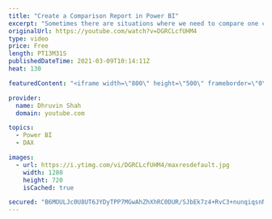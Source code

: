 ```yaml
---
title: "Create a Comparison Report in Power BI"
excerpt: "Sometimes there are situations where we need to compare one category with another and need to create a comparison report in Power BI. Then, how we can build a Power BI report which shows a comparison between categories from the same table? Here, I have explained the entire start to end procedure, for"
originalUrl: https://youtube.com/watch?v=DGRCLcfUHM4
type: video
price: Free
length: PT13M31S
publishedDateTime: 2021-03-09T10:14:11Z
heat: 130

featuredContent: "<iframe width=\"800\" height=\"500\" frameborder=\"0\" src=\"https://www.youtube.com/embed/DGRCLcfUHM4\" allow=\"accelerometer; autoplay; encrypted-media; gyroscope; picture-in-picture\" allowfullscreen></iframe>"

provider:
  name: Dhruvin Shah
  domain: youtube.com

topics:
  - Power BI
  - DAX

images:
  - url: https://i.ytimg.com/vi/DGRCLcfUHM4/maxresdefault.jpg
    width: 1280
    height: 720
    isCached: true

secured: "B6MOULJc0U8UT6JYDyTPP7MGwAhZhXhRC0DUR/SJbEk7z4+RvC3+nunqiqsnN4TFtXpsZ35Fra6ZQFk0PHPpHTjeIcORoa1lGhNNOxGNKjaHq1xgiL0/znbqEM4V1pstVpyCcyb2EVIq77nm1zkZ3wc5NarmxDZzecKhx3z9kuRdtxbVlDCYOdcY5BV/xQRnzbSD+xa+z8KsW0KEd6RjSaQiclJqXHZUix1BUHm6le0HqNbxaZoll48OYfFoVL2L7iEeg3GbQ29wuqH+fS+MztzX5e+Jwi65cfNcFAWKIa0uq/UdSmGds/MgYy/tYlkN9WNfC2MgnsDtopz+1rTCSm13ue+C56MGXT3xJthu/ddgN1AFKW5MxAVa4HI5+JhrtNeI4bW7h1cuwFKPw3wYdw==;1pOuBG/gyyIRIuNLLxpLKQ=="
---
```


